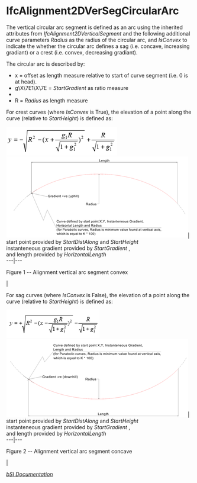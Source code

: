 IfcAlignment2DVerSegCircularArc
===============================
The vertical circular arc segment is defined as an arc using the inherited
attributes from _IfcAlignment2DVerticalSegment_ and the following additional
curve parameters _Radius_ as the radius of the circular arc, and _IsConvex_ to
indicate the whether the circular arc defines a sag (i.e. concave, increasing
gradiant) or a crest (i.e. convex, decreasing gradiant).  
  
The circular arc is described by:  
  
* x = offset as length measure relative to start of curve segment (i.e. 0 is at head).  
* g\X\7E1\X\7E = _StartGradient_ as ratio measure  
*   
* R = _Radius_ as length measure  
  
For crest curves (where _IsConvex_ is True), the elevation of a point along
the curve (relative to _StartHeight_) is defined as:  
  
![Image](../figures/ifcalignment2dversegcirculararc-formula-concave.png)  
![](../figures/ifcalignment2dversegcirculararc-convex.png)| start point
provided by _StartDistAlong_ and _StartHeight_  
instanteneous gradient provided by _StartGradient_ ,  
and length provided by _HorizontalLength_  
---|---  
  

Figure 1 -- Alignment vertical arc segment convex

|  
  
  
  
  
  
For sag curves (where _IsConvex_ is False), the elevation of a point along the
curve (relative to _StartHeight_) is defined as:  
  
![Image](../figures/ifcalignment2dversegcirculararc-formula-convex.png)  
![](../figures/ifcalignment2dversegcirculararc-concave.png)| start point
provided by _StartDistAlong_ and _StartHeight_  
instanteneous gradient provided by _StartGradient_ ,  
and length provided by _HorizontalLength_  
---|---  
  

Figure 2 -- Alignment vertical arc segment concave

|  
  
  
[ _bSI
Documentation_](https://standards.buildingsmart.org/IFC/DEV/IFC4_2/FINAL/HTML/schema/ifcgeometricconstraintresource/lexical/ifcalignment2dversegcirculararc.htm)


